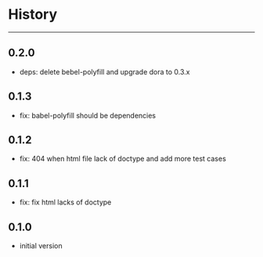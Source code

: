 # History

---

## 0.2.0

- deps: delete bebel-polyfill and upgrade dora to 0.3.x

## 0.1.3

- fix: babel-polyfill should be dependencies 

## 0.1.2

- fix: 404 when html file lack of doctype and add more test cases


## 0.1.1

- fix: fix html lacks of doctype


## 0.1.0

- initial version
